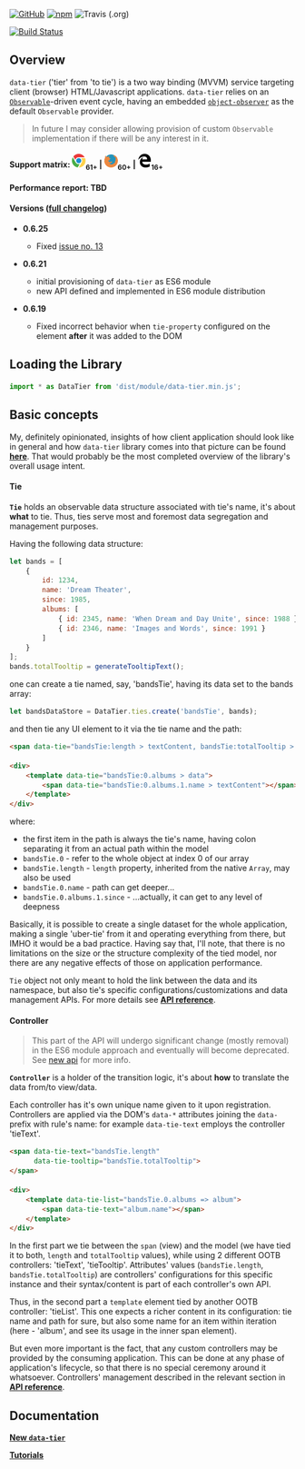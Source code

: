 [![GitHub](https://img.shields.io/github/license/gullerya/data-tier.svg)](https://github.com/gullerya/data-tier)
[![npm](https://img.shields.io/npm/v/data-tier.svg?label=npm%20data-tier)](https://www.npmjs.com/package/data-tier)
![Travis (.org)](https://img.shields.io/travis/gullerya/data-tier.svg)

[![Build Status](https://travis-ci.org/gullerya/data-tier.svg?branch=master)](https://travis-ci.org/gullerya/data-tier)

## Overview

`data-tier` ('tier' from 'to tie') is a two way binding (MVVM) service targeting client (browser) HTML/Javascript applications.
`data-tier` relies on an [`Observable`](https://github.com/gullerya/object-observer/blob/master/docs/observable.md)-driven event cycle, having an embedded [`object-observer`](https://github.com/gullerya/object-observer) as the default `Observable` provider.

> In future I may consider allowing provision of custom `Observable` implementation if there will be any interest in it.

#### Support matrix: ![CHROME](https://github.com/gullerya/data-tier/raw/master/docs/icons/chrome.png)<sub>61+</sub> | ![FIREFOX](https://github.com/gullerya/data-tier/raw/master/docs/icons/firefox.png)<sub>60+</sub> | ![EDGE](https://github.com/gullerya/data-tier/raw/master/docs/icons/edge.png)<sub>16+</sub>

#### Performance report: TBD

#### Versions ([full changelog](https://github.com/gullerya/data-tier/blob/master/docs/changelog.md))

* __0.6.25__
  * Fixed [issue no. 13](https://github.com/gullerya/data-tier/issues/13)

* __0.6.21__
  * initial provisioning of `data-tier` as ES6 module
  * new API defined and implemented in ES6 module distribution

* __0.6.19__
  * Fixed incorrect behavior when `tie-property` configured on the element **after** it was added to the DOM

## Loading the Library

```javascript
import * as DataTier from 'dist/module/data-tier.min.js';
```

## Basic concepts

My, definitely opinionated, insights of how client application should look like in general and how `data-tier` library comes into that picture can be found [__here__](https://github.com/gullerya/data-tier/blob/master/docs/client-app-architecture.md). That would probably be the most completed overview of the library's overall usage intent.

#### Tie

__`Tie`__ holds an observable data structure associated with tie's name, it's about __what__ to tie.
Thus, ties serve most and foremost data segregation and management purposes.

Having the following data structure:
```javascript
let bands = [
    {
        id: 1234,
        name: 'Dream Theater',
        since: 1985,
        albums: [
            { id: 2345, name: 'When Dream and Day Unite', since: 1988 },
            { id: 2346, name: 'Images and Words', since: 1991 }
        ]
    }
];
bands.totalTooltip = generateTooltipText();
```
one can create a tie named, say, 'bandsTie', having its data set to the bands array:
```javascript
let bandsDataStore = DataTier.ties.create('bandsTie', bands);
```

and then tie any UI element to it via the tie name and the path:
```html
<span data-tie="bandsTie:length > textContent, bandsTie:totalTooltip > tooltip"></span>

<div>
    <template data-tie="bandsTie:0.albums > data">
        <span data-tie="bandsTie:0.albums.1.name > textContent"></span>
    </template>
</div>
```
where:
* the first item in the path is always the tie's name, having colon separating it from an actual path within the model
* `bandsTie.0` - refer to the whole object at index 0 of our array
* `bandsTie.length` - `length` property, inherited from the native `Array`, may also be used
* `bandsTie.0.name` - path can get deeper...
* `bandsTie.0.albums.1.since` - ...actually, it can get to any level of deepness

Basically, it is possible to create a single dataset for the whole application, making a single 'uber-tie' from it and operating everything from there, but IMHO it would be a bad practice.
Having say that, I'll note, that there is no limitations on the size or the structure complexity of the tied model, nor there are any negative effects of those on application performance.

`Tie` object not only meant to hold the link between the data and its namespace, but also tie's specific configurations/customizations and data management APIs.
For more details see [__API reference__](https://github.com/gullerya/data-tier/blob/master/docs/api-reference.md).


#### Controller
> This part of the API will undergo significant change (mostly removal) in the ES6 module approach and eventually will become deprecated.
See [new api](https://github.com/gullerya/data-tier/blob/master/new-readme.md) for more info.

__`Controller`__ is a holder of the transition logic, it's about __how__ to translate the data from/to view/data.

Each controller has it's own unique name given to it upon registration.
Controllers are applied via the DOM's `data-*` attributes joining the `data-` prefix with rule's name: for example `data-tie-text` employs the controller 'tieText'.
```html
<span data-tie-text="bandsTie.length"
      data-tie-tooltip="bandsTie.totalTooltip">
</span>

<div>
    <template data-tie-list="bandsTie.0.albums => album">
        <span data-tie-text="album.name"></span>
    </template>
</div>
```
In the first part we tie between the `span` (view) and the model (we have tied it to both, `length` and `totalTooltip` values), while using 2 different OOTB controllers: 'tieText', 'tieTooltip'.
Attributes' values (`bandsTie.length`, `bandsTie.totalTooltip`) are controllers' configurations for this specific instance and their syntax/content is part of each controller's own API.

Thus, in the second part a `template` element tied by another OOTB controller: 'tieList'.
This one expects a richer content in its configuration: tie name and path for sure, but also some name for an item within iteration (here - 'album', and see its usage in the inner span element).

But even more important is the fact, that any custom controllers may be provided by the consuming application.
This can be done at any phase of application's lifecycle, so that there is no special ceremony around it whatsoever.
Controllers' management described in the relevant section in [__API reference__](https://github.com/gullerya/data-tier/blob/master/docs/api-reference.md).

## Documentation
[__New `data-tier`__](https://github.com/gullerya/data-tier/blob/master/new-readme.md)

[__Tutorials__](https://github.com/gullerya/data-tier/blob/master/docs/tutorials.md)
